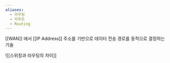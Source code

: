```yaml
---
aliases:
  - 라우팅
  - 라우트
  - Routing
---
```

[[WAN]] 에서 [[IP Address]] 주소를 기반으로 데이터 전송 경로를 동적으로 결정하는 기술

![[스위칭과 라우팅의 차이]]